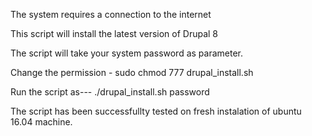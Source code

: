 The system requires a connection to the internet

This script will install the latest version of Drupal 8

The script will take your system password as parameter.

Change the permission -  sudo chmod 777 drupal_install.sh
 
Run the script as---	 ./drupal_install.sh password

The script has been successfullty tested on fresh instalation of ubuntu 16.04 machine.
